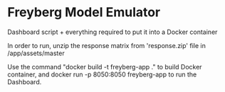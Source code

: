 # Freyberg Model Emulator

Dashboard script + everything required to put it into a Docker container

In order to run, unzip the response matrix from 'response.zip' file in /app/assets/master 

Use the command "docker build -t freyberg-app ." to build Docker container, and docker run -p 8050:8050 freyberg-app to run the Dashboard.


